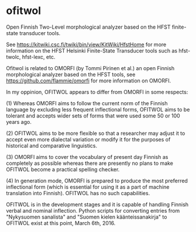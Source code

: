 # ofitwol
Open Finnish Two-Level morphological analyzer based on the HFST finite-state transducer tools.

See https://kitwiki.csc.fi/twiki/bin/view/KitWiki/HfstHome for more information on the HFST Helsinki Finite-State Transducer tools such as hfst-twolc, hfst-lexc, etc. 

Ofitwol is related to OMORFI (by Tommi Pirinen et al.) an open Finnish morphological analyzer based on the HFST tools, see https://github.com/flammie/omorfi for more information on OMORFI.

In my oppinion, OFITWOL appears to differ from OMORFI in some respects:

(1) Whereas OMORFI aims to follow the current norm of the Finnish language by excluding less frequent inflectional forms, OFITWOL aims to be tolerant and accepts wider sets of forms that were used some 50 or 100 years ago.

(2) OFITWOL aims to be more flexible so that a researcher may adjust it to accept even more dialectal variation or modify it for the purposes of historical and comparative linguistics.

(3) OMORFI aims to cover the vocabulary of present day Finnish as completely as possible whereas there are presently no plans to make OFITWOL become a practical spelling checker.

(4) In generation mode, OMORFI is prepared to produce the most preferred inflectional form (which is essential for using it as a part of machine translation into Finnish). OFITWOL has no such capabilities.

OFITWOL is in the development stages and it is capable of handling Finnish verbal and nominal inflection. Python scripts for converting entries from "Nykysuomen sanalista" and "Suomen kielen käänteissanakirja" to OFITWOL exist at this point, March 6th, 2016.
